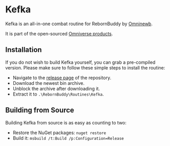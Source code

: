 # Kefka
Kefka is an all-in-one combat routine for RebornBuddy by [Omninewb][Omninewb].

It is part of the open-sourced [Omniverse products][Omniverse Github].

## Installation

If you do not wish to build Kefka yourself, you can grab a pre-compiled version. Please make sure to follow these simple steps to install the routine:

* Navigate to the [release page](../../releases/) of the repository.
* Download the newest bin archive.
* Unblock the archive after downloading it.
* Extract it to `.\RebornBuddy\Routines\Kefka`.

## Building from Source

Building Kefka from source is as easy as counting to two:

* Restore the NuGet packages: `nuget restore`
* Build it: `msbuild /t:Build /p:Configuration=Release`



[Omninewb]: https://github.com/newb23/ "Omninewb"
[Omniverse Github]: https://github.com/newb23/Omnicode/ "Omniverse on Github"